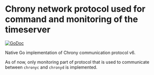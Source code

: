 # Chrony network protocol used for command and monitoring of the timeserver

[![GoDoc](https://godoc.org/github.com/facebook/time/ntp/protocol/chrony?status.svg)](https://godoc.org/github.com/facebook/time/ntp/protocol/chrony)

Native Go implementation of Chrony communication protocol v6.

As of now, only monitoring part of protocol that is used to communicate between `chronyc` and `chronyd` is implemented.

